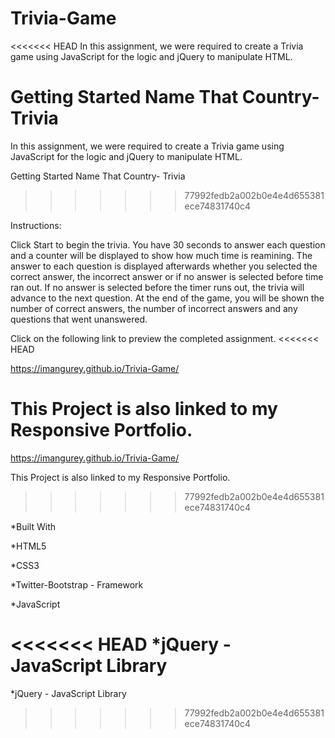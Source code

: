# Trivia-Game
<<<<<<< HEAD
In this assignment, we were required to create a Trivia game using JavaScript for the logic and jQuery to manipulate HTML.

Getting Started Name That Country- Trivia
=======

In this assignment, we were required to create a Trivia game using JavaScript for the logic and jQuery to manipulate HTML.

Getting Started
Name That Country- Trivia
>>>>>>> 77992fedb2a002b0e4e4d655381ece74831740c4

Instructions:

Click Start to begin the trivia. You have 30 seconds to answer each question and a counter will be displayed to show how much time is reamining. The answer to each question is displayed afterwards whether you selected the correct answer, the incorrect answer or if no answer is selected before time ran out. If no answer is selected before the timer runs out, the trivia will advance to the next question. At the end of the game, you will be shown the number of correct answers, the number of incorrect answers and any questions that went unanswered.

Click on the following link to preview the completed assignment.
<<<<<<< HEAD

https://imangurey.github.io/Trivia-Game/

This Project is also linked to my Responsive Portfolio.
=======
 
 https://imangurey.github.io/Trivia-Game/
 
 This Project is also linked to my Responsive Portfolio.

>>>>>>> 77992fedb2a002b0e4e4d655381ece74831740c4

*Built With

*HTML5

*CSS3

*Twitter-Bootstrap - Framework

*JavaScript

<<<<<<< HEAD
*jQuery - JavaScript Library
=======
*jQuery - JavaScript Library
>>>>>>> 77992fedb2a002b0e4e4d655381ece74831740c4

